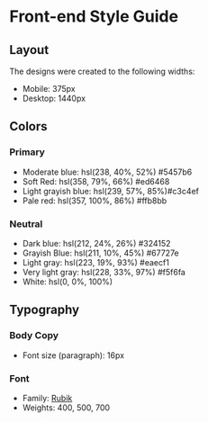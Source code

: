# Front-end Style Guide

## Layout

The designs were created to the following widths:

- Mobile: 375px
- Desktop: 1440px

## Colors

### Primary

- Moderate blue: hsl(238, 40%, 52%) 	#5457b6
- Soft Red: hsl(358, 79%, 66%)          #ed6468
- Light grayish blue: hsl(239, 57%, 85%)#c3c4ef
- Pale red: hsl(357, 100%, 86%)         #ffb8bb

### Neutral

- Dark blue: hsl(212, 24%, 26%)     #324152
- Grayish Blue: hsl(211, 10%, 45%)	#67727e
- Light gray: hsl(223, 19%, 93%)    #eaecf1
- Very light gray: hsl(228, 33%, 97%)	#f5f6fa
- White: hsl(0, 0%, 100%)

## Typography

### Body Copy

- Font size (paragraph): 16px

### Font

- Family: [Rubik](https://fonts.google.com/specimen/Rubik)
- Weights: 400, 500, 700
